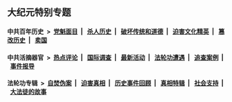 ## 大纪元特别专题

#### 中共百年历史 &nbsp;>&nbsp; [党魁面目](indexes/nf1176107/README.md?08150430) &nbsp;| &nbsp; [杀人历史](indexes/nf1176106/README.md?08150430) &nbsp;| &nbsp; [破坏传统和道德](indexes/nf1176106/README.md?08150430) &nbsp;| &nbsp; [迫害文化精英](indexes/nf1176111/README.md?08150430) &nbsp;| &nbsp; [篡改历史](indexes/nf1176115/README.md?08150430) &nbsp;| &nbsp; [卖国](indexes/nf1176117/README.md?08150430) 

#### 中共活摘器官 &nbsp;>&nbsp; [热点评论](indexes/nf5879/README.md?08150430) &nbsp;| &nbsp; [国际调查](indexes/nf5947/README.md?08150430) &nbsp;| &nbsp; [最新活动](indexes/nf5883/README.md?08150430) &nbsp;| &nbsp; [法轮功遭遇](indexes/nf5881/README.md?08150430) &nbsp;| &nbsp; [追查案例](indexes/nf5880/README.md?08150430) &nbsp;| &nbsp; [事件报导](indexes/nf5877/README.md?08150430) 

#### 法轮功专辑 &nbsp;>&nbsp; [自焚伪案](indexes/nf5562/README.md?08150430) &nbsp;| &nbsp; [迫害真相](indexes/nf4379/README.md?08150430) &nbsp;| &nbsp; [历史事件回顾](indexes/nf5793/README.md?08150430) &nbsp;| &nbsp; [真相特辑](indexes/nf4389/README.md?08150430) &nbsp;| &nbsp; [社会支持](indexes/nf4386/README.md?08150430) &nbsp;| &nbsp; [大法徒的故事](indexes/nf1147481/README.md?08150430) 
